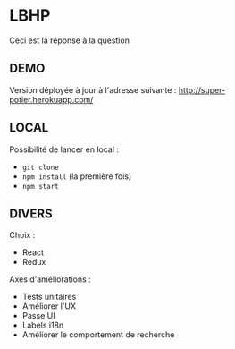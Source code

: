 # LBHP
Ceci est la réponse à la question

## DEMO
Version déployée à jour à l'adresse suivante :
http://super-potier.herokuapp.com/

## LOCAL
Possibilité de lancer en local :
* `git clone`
* `npm install` (la première fois)
* `npm start`

## DIVERS
Choix :
* React
* Redux

Axes d'améliorations :
* Tests unitaires
* Améliorer l'UX
* Passe UI
* Labels i18n
* Améliorer le comportement de recherche
